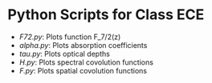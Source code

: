 # Python Scripts for Class ECE

- *F72.py*:		Plots function F_7/2(z)
- *alpha.py*:   Plots absorption coefficients
- *tau.py*:     Plots optical depths
- *H.py*:       Plots spectral covolution functions
- *F.py*:       Plots spatial covolution functions
